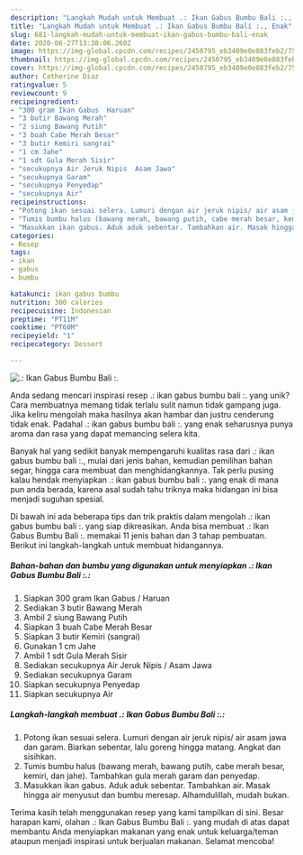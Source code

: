 ```yaml
---
description: "Langkah Mudah untuk Membuat .: Ikan Gabus Bumbu Bali :., Enak"
title: "Langkah Mudah untuk Membuat .: Ikan Gabus Bumbu Bali :., Enak"
slug: 681-langkah-mudah-untuk-membuat-ikan-gabus-bumbu-bali-enak
date: 2020-06-27T13:38:06.260Z
image: https://img-global.cpcdn.com/recipes/2450795_eb3409e0e883feb2/751x532cq70/ikan-gabus-bumbu-bali-foto-resep-utama.jpg
thumbnail: https://img-global.cpcdn.com/recipes/2450795_eb3409e0e883feb2/751x532cq70/ikan-gabus-bumbu-bali-foto-resep-utama.jpg
cover: https://img-global.cpcdn.com/recipes/2450795_eb3409e0e883feb2/751x532cq70/ikan-gabus-bumbu-bali-foto-resep-utama.jpg
author: Catherine Diaz
ratingvalue: 5
reviewcount: 9
recipeingredient:
- "300 gram Ikan Gabus  Haruan"
- "3 butir Bawang Merah"
- "2 siung Bawang Putih"
- "3 buah Cabe Merah Besar"
- "3 butir Kemiri sangrai"
- "1 cm Jahe"
- "1 sdt Gula Merah Sisir"
- "secukupnya Air Jeruk Nipis  Asam Jawa"
- "secukupnya Garam"
- "secukupnya Penyedap"
- "secukupnya Air"
recipeinstructions:
- "Potong ikan sesuai selera. Lumuri dengan air jeruk nipis/ air asam jawa dan garam. Biarkan sebentar, lalu goreng hingga matang. Angkat dan sisihkan."
- "Tumis bumbu halus (bawang merah, bawang putih, cabe merah besar, kemiri, dan jahe). Tambahkan gula merah garam dan penyedap."
- "Masukkan ikan gabus. Aduk aduk sebentar. Tambahkan air. Masak hingga air menyusut dan bumbu meresap. Alhamdulillah, mudah bukan."
categories:
- Resep
tags:
- ikan
- gabus
- bumbu

katakunci: ikan gabus bumbu 
nutrition: 300 calories
recipecuisine: Indonesian
preptime: "PT11M"
cooktime: "PT60M"
recipeyield: "1"
recipecategory: Dessert

---
```



![.: Ikan Gabus Bumbu Bali :.](https://img-global.cpcdn.com/recipes/2450795_eb3409e0e883feb2/751x532cq70/ikan-gabus-bumbu-bali-foto-resep-utama.jpg)

Anda sedang mencari inspirasi resep .: ikan gabus bumbu bali :. yang unik? Cara membuatnya memang tidak terlalu sulit namun tidak gampang juga. Jika keliru mengolah maka hasilnya akan hambar dan justru cenderung tidak enak. Padahal .: ikan gabus bumbu bali :. yang enak seharusnya punya aroma dan rasa yang dapat memancing selera kita.

Banyak hal yang sedikit banyak mempengaruhi kualitas rasa dari .: ikan gabus bumbu bali :., mulai dari jenis bahan, kemudian pemilihan bahan segar, hingga cara membuat dan menghidangkannya. Tak perlu pusing kalau hendak menyiapkan .: ikan gabus bumbu bali :. yang enak di mana pun anda berada, karena asal sudah tahu triknya maka hidangan ini bisa menjadi suguhan spesial.




Di bawah ini ada beberapa tips dan trik praktis dalam mengolah .: ikan gabus bumbu bali :. yang siap dikreasikan. Anda bisa membuat .: Ikan Gabus Bumbu Bali :. memakai 11 jenis bahan dan 3 tahap pembuatan. Berikut ini langkah-langkah untuk membuat hidangannya.

<!--inarticleads1-->

##### Bahan-bahan dan bumbu yang digunakan untuk menyiapkan .: Ikan Gabus Bumbu Bali :.:

1. Siapkan 300 gram Ikan Gabus / Haruan
1. Sediakan 3 butir Bawang Merah
1. Ambil 2 siung Bawang Putih
1. Siapkan 3 buah Cabe Merah Besar
1. Siapkan 3 butir Kemiri (sangrai)
1. Gunakan 1 cm Jahe
1. Ambil 1 sdt Gula Merah Sisir
1. Sediakan secukupnya Air Jeruk Nipis / Asam Jawa
1. Sediakan secukupnya Garam
1. Siapkan secukupnya Penyedap
1. Siapkan secukupnya Air




<!--inarticleads2-->

##### Langkah-langkah membuat .: Ikan Gabus Bumbu Bali :.:

1. Potong ikan sesuai selera. Lumuri dengan air jeruk nipis/ air asam jawa dan garam. Biarkan sebentar, lalu goreng hingga matang. Angkat dan sisihkan.
1. Tumis bumbu halus (bawang merah, bawang putih, cabe merah besar, kemiri, dan jahe). Tambahkan gula merah garam dan penyedap.
1. Masukkan ikan gabus. Aduk aduk sebentar. Tambahkan air. Masak hingga air menyusut dan bumbu meresap. Alhamdulillah, mudah bukan.




Terima kasih telah menggunakan resep yang kami tampilkan di sini. Besar harapan kami, olahan .: Ikan Gabus Bumbu Bali :. yang mudah di atas dapat membantu Anda menyiapkan makanan yang enak untuk keluarga/teman ataupun menjadi inspirasi untuk berjualan makanan. Selamat mencoba!
